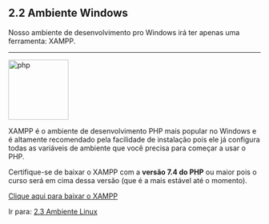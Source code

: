 ## 2.2 Ambiente Windows

Nosso ambiente de desenvolvimento pro Windows irá ter apenas uma ferramenta: XAMPP.

<hr>
<img src="https://www.apachefriends.org/images/xampp-logo-ac950edf.svg" alt="php" width="120">

XAMPP é o ambiente de desenvolvimento PHP mais popular no Windows e é altamente recomendado pela facilidade de instalação pois ele já configura todas as variáveis de ambiente que você precisa para começar a usar o PHP.

Certifique-se de baixar o XAMPP com a **versão 7.4 do PHP** ou maior pois o curso será em cima dessa versão (que é a mais estável até o momento).

<a href="https://www.apachefriends.org/pt_br/index.html">Clique aqui para baixar o XAMPP</a>

Ir para: [2.3 Ambiente Linux](https://github.com/DanielHe4rt/php4noobs/blob/master/2-Ambiente/3-Ambiente-linux.md)